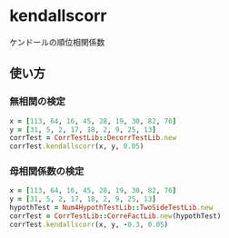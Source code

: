 kendallscorr
============
ケンドールの順位相関係数

## 使い方
### 無相関の検定

```ruby
x = [113, 64, 16, 45, 28, 19, 30, 82, 76]
y = [31, 5, 2, 17, 18, 2, 9, 25, 13]
corrTest = CorrTestLib::DecorrTestLib.new
corrTest.kendallscorr(x, y, 0.05)
```

### 母相関係数の検定

```ruby
x = [113, 64, 16, 45, 28, 19, 30, 82, 76]
y = [31, 5, 2, 17, 18, 2, 9, 25, 13]
hypothTest = Num4HypothTestLib::TwoSideTestLib.new
corrTest = CorrTestLib::CorreFactLib.new(hypothTest)
corrTest.kendallscorr(x, y, -0.3, 0.05)
```


